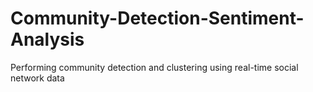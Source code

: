 # Community-Detection-Sentiment-Analysis
Performing community detection and clustering using real-time social network data
